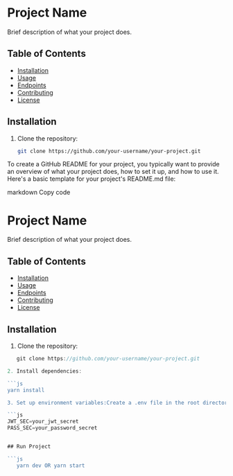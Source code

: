 # Project Name

Brief description of what your project does.

## Table of Contents

- [Installation](#installation)
- [Usage](#usage)
- [Endpoints](#endpoints)
- [Contributing](#contributing)
- [License](#license)

## Installation

1. Clone the repository:

   ```bash
   git clone https://github.com/your-username/your-project.git

To create a GitHub README for your project, you typically want to provide an overview of what your project does, how to set it up, and how to use it. Here's a basic template for your project's README.md file:

markdown
Copy code
# Project Name

Brief description of what your project does.

## Table of Contents

- [Installation](#installation)
- [Usage](#usage)
- [Endpoints](#endpoints)
- [Contributing](#contributing)
- [License](#license)

## Installation

1. Clone the repository:

```js
   git clone https://github.com/your-username/your-project.git

2. Install dependencies:

```js
yarn install

3. Set up environment variables:Create a .env file in the root directory and add the following variables:

```js
JWT_SEC=your_jwt_secret
PASS_SEC=your_password_secret


## Run Project 

```js 
   yarn dev OR yarn start  
